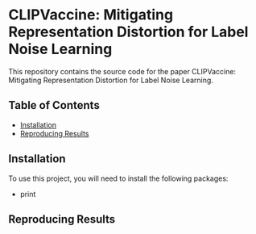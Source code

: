 # CLIPVaccine: Mitigating Representation Distortion for Label Noise Learning
This repository contains the source code for the paper CLIPVaccine: Mitigating Representation Distortion for Label Noise Learning.
## Table of Contents  
- [Installation](#Installation)
- [Reproducing Results](#Reproducing-Results)
## Installation
To use this project, you will need to install the following packages:
- print
## Reproducing Results
